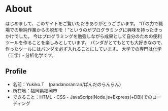 # About
はじめまして、このサイトをご覧いただきありがとうございます。
”ITの力で職場での単純作業からの脱却を！”というのがプログラミングに興味を持ったきっかけでした。
今はプログラミングを勉強しながら成果として自分のための便利ツールを作ることを楽しみとしています。
パンダがとてもとても大好きなので、作ったツールにはパンダを必ず入れることにしています。
大学での専門は化学（工学）・分析化学です。
## Profile
- 名前：Yukiko.T　(pandanoranran/ぱんだのらんらん)
- 所在地：福岡県福岡市
- できること：HTML・CSS・JavaScript(Node.js+Express(+DB))でのコーディング
